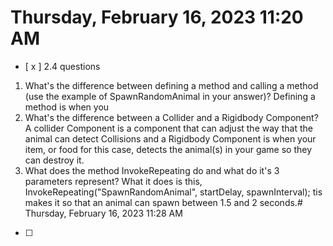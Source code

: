 # Thursday, February 16, 2023 11:20 AM
- [ x ] 2.4 questions

1. What's the difference between defining a method and calling a method (use the example of SpawnRandomAnimal in your answer)?
Defining a method is when you 
2. What's the difference between a Collider and a Rigidbody Component?
A collider Component is a component that can adjust the way that the animal can detect Collisions and a Rigidbody Component is when your item, or food for this case, detects the animal(s) in your game so they can destroy it.
3. What does the method InvokeRepeating do and what do it's 3 parameters represent?
What it does is this, InvokeRepeating("SpawnRandomAnimal", startDelay, spawnInterval); 
tis makes it so that an animal can spawn between 1.5 and 2 seconds.# Thursday, February 16, 2023 11:28 AM
- [ ]
